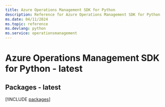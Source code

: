 ```yaml
---
title: Azure Operations Management SDK for Python
description: Reference for Azure Operations Management SDK for Python
ms.date: 04/11/2024
ms.topic: reference
ms.devlang: python
ms.service: operationsmanagement
---
```

# Azure Operations Management SDK for Python - latest
## Packages - latest
[!INCLUDE [packages](operations-management-index.md)]